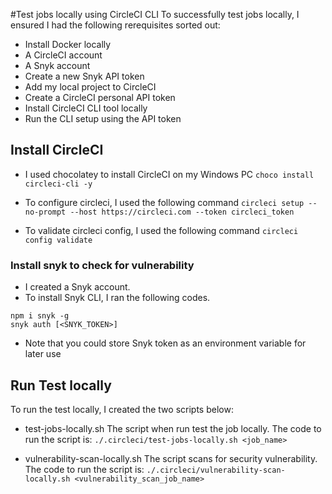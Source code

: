 #Test jobs locally using CircleCI  CLI
To successfully test jobs locally, I ensured I had the following rerequisites sorted out:
- Install Docker locally
- A CircleCI account
- A Snyk account
- Create a new Snyk API token
- Add my local project to CircleCI
- Create a CircleCI personal API token 
- Install CircleCI CLI tool locally
- Run the CLI setup using the API token


## Install CircleCI
- I used chocolatey to install CircleCI on my Windows PC
`choco install circleci-cli -y`

- To configure circleci, I used the following command
`circleci setup --no-prompt --host https://circleci.com --token circleci_token`

- To validate circleci config, I used the following command
`circleci config validate`


### Install snyk to check for vulnerability
- I created a Snyk account.
- To install Snyk CLI, I ran the following codes.
```
npm i snyk -g
snyk auth [<SNYK_TOKEN>]
```
- Note that you could store Snyk token as an environment variable for later use

## Run Test locally
To run the test locally, I created the two scripts below:
- test-jobs-locally.sh
The script when run test the job locally.
The code to run the script is: 
`./.circleci/test-jobs-locally.sh <job_name>`

- vulnerability-scan-locally.sh
The script scans for security vulnerability.
The code to run the script is: 
`./.circleci/vulnerability-scan-locally.sh <vulnerability_scan_job_name>`

